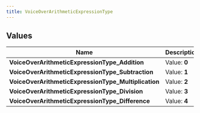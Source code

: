 ```yaml
---
title: VoiceOverArithmeticExpressionType
---
```


## Values
| Name | Description |
| ---- | ----------- |
| **VoiceOverArithmeticExpressionType_Addition** | Value: **0** |
| **VoiceOverArithmeticExpressionType_Subtraction** | Value: **1** |
| **VoiceOverArithmeticExpressionType_Multiplication** | Value: **2** |
| **VoiceOverArithmeticExpressionType_Division** | Value: **3** |
| **VoiceOverArithmeticExpressionType_Difference** | Value: **4** |

